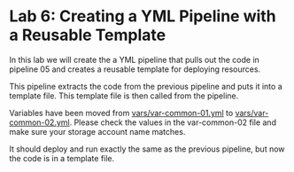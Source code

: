 # Lab 6: Creating a YML Pipeline with a Reusable Template

In this lab we will create the a YML pipeline that pulls out the code in pipeline 05 and creates a reusable template for deploying resources.

This pipeline extracts the code from the previous pipeline and puts it into a template file. This template file is then called from the pipeline.

Variables have been moved from [vars/var-common-01.yml](../.azdo/pipelines/vars/var-common-01.yml) to [vars/var-common-02.yml](../.azdo/pipelines/vars/var-common-02.yml). Please check the values in the var-common-02 file and make sure your storage account name matches.

It should deploy and run exactly the same as the previous pipeline, but now the code is in a template file.
